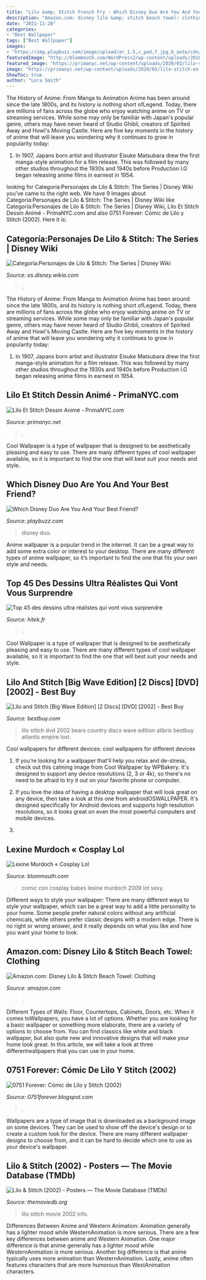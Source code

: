 ```yaml
---
title: "Lilo &amp; Stitch French Fry : Which Disney Duo Are You And Your Best Friend?"
description: "Amazon.com: disney lilo &amp; stitch beach towel: clothing"
date: "2021-11-20"
categories:
- "Best Wallpaper"
tags: ["Best Wallpaper"]
images:
- "https://img.playbuzz.com/image/upload/ar_1.5,c_pad,f_jpg,b_auto/cdn/7a364f1b-0b1a-47f9-9212-782d84ef7634/76ee37ba-ade5-4392-8001-7738fde75d31_560_420.jpg"
featuredImage: "http://blommouth.com/WordPress2/wp-content/uploads/2010/07/cosplay_031_full.jpg"
featured_image: "https://primanyc.net/wp-content/uploads/2020/03/lilo-stitch-en-2020-affiches-de-disney-art-disney-et-a-lilo-et-stitch-dessin-anime.jpg"
image: "https://primanyc.net/wp-content/uploads/2020/03/lilo-stitch-en-2020-affiches-de-disney-art-disney-et-a-lilo-et-stitch-dessin-anime.jpg"
ShowToc: true
author: "Lora Smith"
---
```



The History of Anime: From Manga to Animation
Anime has been around since the late 1800s, and its history is nothing short ofLegend. Today, there are millions of fans across the globe who enjoy watching anime on TV or streaming services. While some may only be familiar with Japan's popular genre, others may have never heard of Studio Ghibli, creators of Spirited Away and Howl's Moving Castle. Here are five key moments in the history of anime that will leave you wondering why it continues to grow in popularity today:
1) In 1907, Japans born artist and illustrator Eisuke Matsubara drew the first manga-style animation for a film release. This was followed by many other studios throughout the 1930s and 1940s before Production I.G began releasing anime films in earnest in 1954.

	

		
looking for Categoría:Personajes de Lilo &amp; Stitch: The Series | Disney Wiki you've came to the right web. We have 9 Images about Categoría:Personajes de Lilo &amp; Stitch: The Series | Disney Wiki like Categoría:Personajes de Lilo &amp; Stitch: The Series | Disney Wiki, Lilo Et Stitch Dessin Animé - PrimaNYC.com and also 0751 Forever: Cómic de Lilo y Stitch (2002). Here it is:
		
    
## Categoría:Personajes De Lilo &amp; Stitch: The Series | Disney Wiki

<img loading=lazy src="https://images.wikia.nocookie.net/__cb20140617143433/disney/es/images/thumb/e/e1/062-Friepatatas.png/130px-0%2C218%2C4%2C197-062-Friepatatas.png" onerror="this.onerror=null;this.src='https://tse3.mm.bing.net/th?id=OIP.41jCA730GLpyeF3wriNTgAAAAA&amp;pid=15.1';" alt="Categoría:Personajes de Lilo &amp; Stitch: The Series | Disney Wiki">

_Source: es.disney.wikia.com_

>. 

	

The History of Anime: From Manga to Animation
Anime has been around since the late 1800s, and its history is nothing short ofLegend. Today, there are millions of fans across the globe who enjoy watching anime on TV or streaming services. While some may only be familiar with Japan's popular genre, others may have never heard of Studio Ghibli, creators of Spirited Away and Howl's Moving Castle. Here are five key moments in the history of anime that will leave you wondering why it continues to grow in popularity today:
1) In 1907, Japans born artist and illustrator Eisuke Matsubara drew the first manga-style animation for a film release. This was followed by many other studios throughout the 1930s and 1940s before Production I.G began releasing anime films in earnest in 1954.

    
## Lilo Et Stitch Dessin Animé - PrimaNYC.com

<img loading=lazy src="https://primanyc.net/wp-content/uploads/2020/03/lilo-stitch-en-2020-affiches-de-disney-art-disney-et-a-lilo-et-stitch-dessin-anime.jpg" onerror="this.onerror=null;this.src='https://tse4.mm.bing.net/th?id=OIP.DC6IACJGSXsEB3q0tYgi7QHaLH&amp;pid=15.1';" alt="Lilo Et Stitch Dessin Animé - PrimaNYC.com">

_Source: primanyc.net_

>. 

	

Cool Wallpaper is a type of wallpaper that is designed to be aesthetically pleasing and easy to use. There are many different types of cool wallpaper available, so it is important to find the one that will best suit your needs and style.

    
## Which Disney Duo Are You And Your Best Friend?

<img loading=lazy src="https://img.playbuzz.com/image/upload/ar_1.5,c_pad,f_jpg,b_auto/cdn/7a364f1b-0b1a-47f9-9212-782d84ef7634/76ee37ba-ade5-4392-8001-7738fde75d31_560_420.jpg" onerror="this.onerror=null;this.src='https://tse4.mm.bing.net/th?id=OIP.JIpYknj4Y1aEcMFTaVojiAHaE8&amp;pid=15.1';" alt="Which Disney Duo Are You And Your Best Friend?">

_Source: playbuzz.com_

>disney duo. 

	

Anime wallpaper is a popular trend in the internet. It can be a great way to add some extra color or interest to your desktop. There are many different types of anime wallpaper, so it’s important to find the one that fits your own style and needs.

    
## Top 45 Des Dessins Ultra Réalistes Qui Vont Vous Surprendre

<img loading=lazy src="https://static.hitek.fr/img/actualite/capture-d-e-cran-2014-12-04-a-11-28-06.png" onerror="this.onerror=null;this.src='https://tse4.mm.bing.net/th?id=OIP.fNSNaBPSWn4EhYQhBy7tyAHaJj&amp;pid=15.1';" alt="Top 45 des dessins ultra réalistes qui vont vous surprendre">

_Source: hitek.fr_

>. 

	

Cool Wallpaper is a type of wallpaper that is designed to be aesthetically pleasing and easy to use. There are many different types of cool wallpaper available, so it is important to find the one that will best suit your needs and style.

    
## Lilo And Stitch [Big Wave Edition] [2 Discs] [DVD] [2002] - Best Buy

<img loading=lazy src="https://pisces.bbystatic.com/image2/BestBuy_US/images/products/9193/9193384_sa.jpg" onerror="this.onerror=null;this.src='https://tse1.mm.bing.net/th?id=OIP.0KUkhR4IMuVydjaSlam_YQHaK3&amp;pid=15.1';" alt="Lilo and Stitch [Big Wave Edition] [2 Discs] [DVD] [2002] - Best Buy">

_Source: bestbuy.com_

>lilo stitch dvd 2002 bears country discs wave edition alibris bestbuy atlantis empire lost. 

	

Cool wallpapers for different devices:
cool wallpapers for different devices 

1. If you're looking for a wallpaper that'll help you relax and de-stress, check out this calming image from Cool Wallpaper by WPBakery. It's designed to support any device resolutions (2, 3 or 4k), so there's no need to be afraid to try it out on your favorite phone or computer.

2. If you love the idea of having a desktop wallpaper that will look great on any device, then take a look at this one from androidOSWALLPAPER. It's designed specifically for Android devices and supports high resolution resolutions, so it looks great on even the most powerful computers and mobile devices.

3.

    
## Lexine Murdoch « Cosplay Lol

<img loading=lazy src="http://blommouth.com/WordPress2/wp-content/uploads/2010/07/cosplay_031_full.jpg" onerror="this.onerror=null;this.src='https://tse1.mm.bing.net/th?id=OIP.I_NbvZK31E6-aDGxMJwrcgHaLH&amp;pid=15.1';" alt="Lexine Murdoch « Cosplay Lol">

_Source: blommouth.com_

>comic con cosplay babes lexine murdoch 2009 lot sexy. 

	

Different ways to style your wallpaper:
There are many different ways to style your wallpaper, which can be a great way to add a little personality to your home. Some people prefer natural colors without any artificial chemicals, while others prefer classic designs with a modern edge. There is no right or wrong answer, and it really depends on what you like and how you want your home to look.

    
## Amazon.com: Disney Lilo &amp; Stitch Beach Towel: Clothing

<img loading=lazy src="https://images-na.ssl-images-amazon.com/images/I/619V4Dwcw-L._AC_UX679_.jpg" onerror="this.onerror=null;this.src='https://tse1.mm.bing.net/th?id=OIP.pKOzKpO1lEvqsgBjyv2baQHaOL&amp;pid=15.1';" alt="Amazon.com: Disney Lilo &amp; Stitch Beach Towel: Clothing">

_Source: amazon.com_

>. 

	

Different Types of Walls: Floor, Countertops, Cabinets, Doors, etc.
When it comes toWallpapers, you have a lot of options. Whether you are looking for a basic wallpaper or something more elaborate, there are a variety of options to choose from. You can find classics like white and black wallpaper, but also quite new and innovative designs that will make your home look great. In this article, we will take a look at three differentwallpapers that you can use in your home.

    
## 0751 Forever: Cómic De Lilo Y Stitch (2002)

<img loading=lazy src="http://4.bp.blogspot.com/-MT3MiVVpm_o/Uws2iVtH_zI/AAAAAAAAGsY/5a8MqmUaNVk/s1600/IMG_4091.PNG" onerror="this.onerror=null;this.src='https://tse1.mm.bing.net/th?id=OIP.FteAuzLTCUnK_dWtJAxowgHaJ4&amp;pid=15.1';" alt="0751 Forever: Cómic de Lilo y Stitch (2002)">

_Source: 0751forever.blogspot.com_

>. 

	

Wallpapers are a type of image that is downloaded as a background image on some devices. They can be used to show off the device's design or to create a custom look for the device. There are many different wallpaper designs to choose from, and it can be hard to decide which one to use as your device's wallpaper.

    
## Lilo &amp; Stitch (2002) - Posters — The Movie Database (TMDb)

<img loading=lazy src="https://image.tmdb.org/t/p/original/pJr4HFhNeeY68kE29XpLZmoVHDa.jpg" onerror="this.onerror=null;this.src='https://tse1.mm.bing.net/th?id=OIP.-xsSCmdvaiy23XDEWn6e-gHaLH&amp;pid=15.1';" alt="Lilo &amp; Stitch (2002) - Posters — The Movie Database (TMDb)">

_Source: themoviedb.org_

>lilo stitch movie 2002 info. 

	

Differences Between Anime and Western Animation: Animation generally has a lighter mood while WesternAnimation is more serious.
There are a few key differences between anime and Western Animation. One major difference is that anime generally has a lighter mood while WesternAnimation is more serious. Another big difference is that anime typically uses more animation than WesternAnimation. Lastly, anime often features characters that are more humorous than WestAnimation characters.

